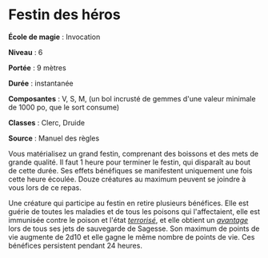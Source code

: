 # Festin des héros

**École de magie** : Invocation

**Niveau** : 6

**Portée** : 9 mètres

**Durée** : instantanée

**Composantes** : V, S, M, (un bol incrusté de gemmes d'une valeur minimale de 1000 po, que le sort consume)

**Classes** : Clerc, Druide

**Source** : Manuel des règles

Vous matérialisez un grand festin, comprenant des boissons et des mets de grande qualité. Il faut 1 heure pour terminer le festin, qui disparaît au bout de cette durée. Ses effets bénéfiques se manifestent uniquement une fois cette heure écoulée. Douze créatures au maximum peuvent se joindre à vous lors de ce repas.

Une créature qui participe au festin en retire plusieurs bénéfices. Elle est guérie de toutes les maladies et de tous les poisons qui l'affectaient, elle est immunisée contre le poison et l'état [_terrorisé_](/gerer-la-sante-du-personnage/#terrorise), et elle obtient un [_avantage_](/utiliser-les-caracteristiques/#avantage-et-desavantage) lors de tous ses jets de sauvegarde de Sagesse. Son maximum de points de vie augmente de 2d10 et elle gagne le même nombre de points de vie. Ces bénéfices persistent pendant 24 heures.
